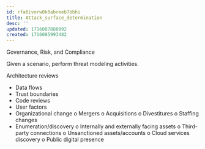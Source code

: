 ```yaml
---
id: rfa8ivorw0k0abreeb7bbhi
title: Attack_surface_determination
desc: ''
updated: 1716087888992
created: 1716085993482
---
```

Governance, Risk, and Compliance

Given a scenario, perform threat modeling activities.

Architecture reviews
- Data flows
- Trust boundaries
- Code reviews
- User factors
- Organizational change
o Mergers
o Acquisitions
o Divestitures
o Staffing changes
- Enumeration/discovery
o Internally and externally facing
 assets
o Third-party connections
o Unsanctioned assets/accounts
o Cloud services discovery
o Public digital presence
